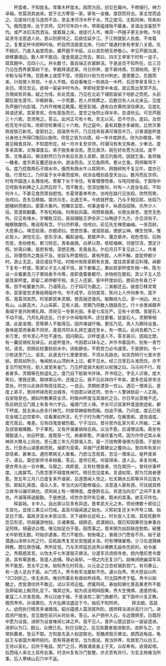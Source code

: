 <!-- { "loadSidebar": true } -->
　　杯度者。不知姓名。常乘木杯度水。因而为目。初见在冀州。不修细行。神力卓越。世莫测其由来。尝于北方寄宿一家。家有一金像。度窃而将去。家主觉而追之。见度徐行走马逐而不及。至孟津河浮木杯于水。凭之度河。无假风棹。轻疾如飞。俄而度岸。达于京师。见时可年四十许。带索褴缕殆不蔽身。言语出没喜怒不均。或严冰扣冻而洒浴。或着屐上床。或徒行入市。唯荷一芦圌子更无余物。乍往延贤寺法意道人处。意以别房待之。后欲往延步江。于江侧就航人告度。不肯载之。复累足杯中顾眄吟咏。杯自然流直度北岸。行向广陵遇村舍有李家八关斋。先不相识。乃直入庙堂而坐。置芦圌于中庭。众以其形陋无恭敬心。李见芦圌当道。欲移置墙边。数人举不能动。度食竟提之而去。笑曰。四天王李家于时有一竖子。窥其圌中。见四小儿。并长数寸。面目端正衣裳鲜洁。于是追觅不知所在。后三日乃见在西界蒙笼树下坐。李跪拜请还家。月日供养。度不甚持斋。饮酒啖肉。至于辛鲙与俗不殊。百姓奉上或受不受。沛国刘兴伯为兖州刺史。遣使要之。负圌而来。兴伯使人举视。十余人不胜。伯自看唯见一败纳及一木杯。后还李家复得三十余日。清旦忽云。欲得一袈裟中时令办。李即经营至中未成。度云暂出至冥不反。合境闻有异香。疑之为怪。处处觅度。乃见在北岩下铺败袈裟于地卧之而死。头前脚后皆生莲华。华极鲜香。一夕而萎。邑人共殡葬之。后数日有人从北来云。见度负芦圌行向彭城。乃共开棺唯见靴履。既至彭城。遇有白衣黄欣深信佛法。见度礼拜请还家。其家至贫。但有麦饭而已。度甘之怡然止得半年。忽语欣云。可觅芦圌三十六枚。吾须用之。答云。此间正可有十枚。贫无以买。恐不尽办。度曰。汝但检觅宅中应有。欣即穷检果得三十六枚。列之庭中。虽有其数亦多破败。比欣次第熟视皆已新完。度密封之。因语欣令开。乃见钱帛皆满可堪百许万。识者谓是杯度分身他土所得□施回以施欣。欣受之皆为功德。经一年许度辞去。欣为办粮食。明晨见粮食具存。不知度所在。经一月许复至京师。时潮沟有朱文殊者。少奉法。度多来其家。文殊谓度云。弟子脱舍身没苦。愿见救济。脱在好处愿为法侣。度不答。文殊喜曰。佛法默然已为许矣后东游入吴郡。路见钓鱼师。因就乞鱼。鱼师施一餧者。度手弄反覆还投水中。游泳而去。又见鱼网师。更从乞鱼。网师瞋骂不与。度乃捻取两石子掷水中。俄而有两水牛斗其网中。网既碎败不复见牛。度亦已隐。行至松江。乃仰盖于水中乘而度岸。经涉会稽剡县登天台山。数月而反京师。时有外国道人名僧佉咤。寄都下长干寺住。有客僧僧悟者。与咤同房宿。于窗隙中见咤取寺刹捧之入云然后将下。悟不敢言。但深加敬仰。时有一人姓张名奴。不知何许人。不甚见食而常自肥悦。冬夏常着单布衣。佉咤在路行见张奴。欣然而笑。佉咤曰。吾东见蔡肫。南讯马生。北遇王年。今欲就杯度。乃与子相见耶。张奴乃题槐树而歌曰。蒙蒙大象内。照曜实显彰。何事迷昏子。纵惑自招殃。乐所少人往。苦道若翻囊。不有松柏操。何用拟风霜。闲预紫烟表。长歌出昊苍。澄灵无色外。应见有缘乡。岁曜毗汉后。辰丽辅殷王伊余非二仙晦迹于九方。亦见流俗子。触眼致酸伤。略谣观有念。宁曰尽矜章。佉咤曰。前见先生禅思幽岫。一坐百龄。大悲熏心。靖念枯骨。亦题颂曰。悠悠世事。或滋损益。使欲尘神。横生悦怿。惟此哲人。渊觉先见。思形浮沫。瞩影遄电。累踬声华。蔑丑章弁。视色悟空。玩物伤变。舍纷绝有。断习除恋。青条曲荫。白茅以荐。依畦啜麻。邻崖饮洊。慧定计照。妙真曰眷。慈悲有增。深想无倦。言竟各去。尔后月日不复见此二人。传者云。将僧悟共之南岳不及。张奴与杯度相见。甚有所叙。人所不解。度犹停都少时。游止无定。请召或往不往。时南州有陈家颇有衣食。度往其家甚见料理。闻都下复有一杯度。陈家父子五人咸不信。故下都看之。果如其家杯度形相一种。陈为设一合蜜姜及刀子熏陆香手巾等。度即食蜜姜都尽。余物宛在膝前。其父子五人恐是其家杯度。即留二弟停都守视。余三人还家。家中杯度如旧。膝前亦有香刀子等。但不啖蜜姜为异。乃语陈云。刀子钝可为磨之。二弟都还云。彼度已移灵鹫寺。其家度忽求黄纸两幅作书。书不成字。合同其背。陈问上人作何券书。度不答。竟莫测其然。时吴郡民朱灵期。使高骊还值风。舶飘经九日。至一洲边。洲上有山。山甚高大。入山采薪。见有人路。灵期乃将数人随路告乞。行十余里闻磬声香烟于是共称佛礼拜。须臾见一寺甚光丽。多是七宝庄严。见有十余僧。皆是石人不动不摇。乃共礼拜还反。行步少许闻唱导声。还往更看。犹是石人。灵期等相谓。此是圣僧。吾等罪人不能得见。因共竭诚忏悔。更往乃见。真人为期待设食。食味是菜而香美不同世。食竟共叩头礼拜乞速还至乡。有一僧云。此间去都乃二十余万里。但令至心不忧不速也。因问期云。识杯度道人不。答言甚识。因指北壁。有一囊挂锡杖及钵云。此是杯度许。今因君以钵与之。并作书着函中。别有一青竹杖。语言。但掷此杖置舫前水中。闭船静坐。不假劳力必令速至。于是辞别。令一沙弥送至门上。语言。此道去行七里便至舫。不须从先路也。如言西转行七里许至舫。即具如所示。唯闻舫从山顶树木上过。都不见水。经三日至石头淮而住。亦不复见竹杖所在。舫入淮至朱雀门。乃见杯度骑大船栏以杖捶之曰。马马何不行。观者甚多。灵期等在舫遥礼之。度乃自下舫取书并钵。开书视之。字无人识者。度大笑曰。使我还那。取钵掷云中。还接之云。我不见此钵四千年矣。度多在延贤寺法意处。时世以此钵异物竞往观之。一说云。灵期舫漂至一穷山。遇见一僧来云。是度上弟子。昔持师钵而死治城寺。今因君以钵还师。但令一人擎钵舫前一人正拖。自安隐至也。期如所教果获全济。时南州杯度当其骑栏之日。尔日早出至晚不还。陈氏明旦见门扇上有青书六字云。福德门灵人降。字劣可识其家杯度遂绝迹矣。都下杯度。犹去来山邑多行神咒。时庾常婢偷物而叛。四追不擒。乃问度。度云已死在金城江边空冢中。往看果如所言。孔宁子时为黄门侍郎。在廨患痢。遣信请度。度咒竟云。难差。见有四鬼皆被伤截。宁子泣曰。昔孙恩作乱家为军人所破。二亲及叔皆被痛酷。宁子果死。又有齐谐妻胡母氏病。众治不愈。后请僧设斋。斋坐有僧聪道人。劝迎杯度。度既至一咒。病者即愈。齐谐伏事为师。因为作传记其从来神异大略与上同也。至元嘉三年九月辞谐入京。留一万钱物寄谐倩为营斋。于是别去。行至赤山湖患痢而死。谐即为营斋。并接尸还葬建业之覆舟山。至四年有吴兴邵信者。甚奉法。遇伤寒病无人敢看。乃悲泣念观音。忽见一僧来云。是杯度弟子。语云。莫忧家师寻来相看。答云。度师已死。何容得来。道人云。来复何难。便衣带头出一合许散。与服之。病即差。又有杜僧哀者。住在南冈一。昔经伏事杯度。儿病甚笃。乃思念恨不得度练神咒。明日忽见度来。言语如常。即为咒病者便愈。至五年三月八日度复来齐谐家。吕道慧闻人怛之。杜天期水丘熙等并共见皆大惊。即起礼拜度。语众人言。年当大凶可勤修福业。法意道人甚有德。可往就其修立故寺以禳灾祸也。须臾闻上有一僧唤度。度便辞去云。贫道当向交广之间不复来也。齐谐等拜送殷勤。于是绝迹。顷世亦言时有见者。既未的其事。故无可传也。
　　释昙始。关中人。自出家以后多有异迹。晋孝武大元之末。赍经律数十部往辽东宣化。显授三乘立以归戒。盖高句骊闻道之始也。义熙初复还关中开导三辅。始足白于面。虽跣涉泥水未尝沾涅。天下咸称白足和上。时长安人王胡。其叔死数年忽见形还。将胡遍游地狱。示诸果报。胡辞还。叔谓胡曰。既已知因果但当奉事白足阿练。胡遍访众僧。唯见始足白于面。因而事之。晋末朔方凶奴赫连勃勃。破擭关中斩戮无数。时始亦遇害。而刀不能伤。勃勃嗟之。普赦沙门悉皆不杀。始于是潜遁山泽修头陀之行。后拓跋焘复克长安擅威关洛。时有博陵崔皓。少习左道猜嫉释教。既位居伪辅。焘所仗信。乃与天师寇氏说焘以佛教无益有伤民利。劝令废之。焘既惑其言。以伪太平七年遂毁灭佛法。分遣军兵烧掠寺舍。统内僧尼悉令罢道。其有窜逸者。皆遣人追捕。得必枭斩。一境之内无复沙门。始唯闭绝幽深军兵所不能至。至太平之末。始知焘化时将及。以元会之日忽杖锡到宫门。有司奏云。有一道人足白于面。从门而入。焘令依军法屡斩不伤。遽以白焘。焘大怒自以所^3□剑斫之。体无余异。唯剑所着处有痕如布线焉。时北园养虎于槛。焘令以始餧之。虎皆潜伏终不敢近。试以天师近槛。虎辄鸣吼。寿始知佛化尊高黄老所不能及即延始上殿顶礼足下。悔其愆失。始为说法明辩因果。焘大生愧惧。遂感疠疾。崔寇二人次发恶病。焘以过由于彼。于是诛剪二家门族都尽。宣下国中兴复正教。俄而焘卒。孙浚袭位。方大弘佛法盛迄于今。始后不知所终。
　　释法朗。高昌人。幼而执行精苦多诸徵瑞。韬光蕴德人莫测其所阶。朗师释法进亦高行沙门。进尝闭户独坐。忽见朗在前问从何处来。答云。从户钥中入云。与远僧俱至。日既将中愿为设食。进即为设食唯闻匕钵之声。竟不见人。昔庐山慧远尝以一袈裟遗进。进即以为□。朗云。众僧已去。别日当取之。后见执爨者就进取衣。进即与之。访常执爨者。皆云不取。方知是先圣人权迹取也。至魏虏毁灭佛法。朗西适龟兹。龟兹王与彼国大禅师结约。若有得道者至。当为我说。我当供养。及朗至乃以白王。王待以圣礼。后终于龟兹。焚尸之日。两眉涌泉直上于天。众叹希有。收骨起塔。后西域人来北土具传此事。时凉州复有沙门智整。亦贞苦有异行。为玄主杨难当所事。后入寒峡山石穴中不返。
